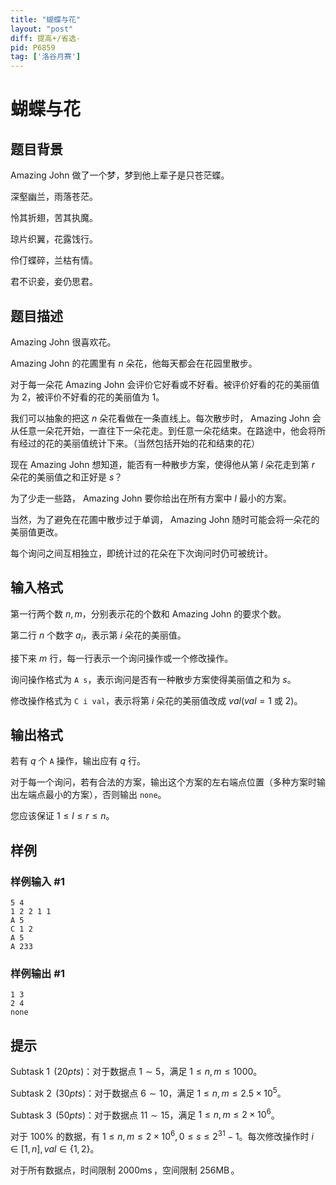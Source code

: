 ```yaml
---
title: "蝴蝶与花"
layout: "post"
diff: 提高+/省选-
pid: P6859
tag: ['洛谷月赛']
---
```

# 蝴蝶与花
## 题目背景

Amazing John 做了一个梦，梦到他上辈子是只苍茫蝶。

深壑幽兰，雨落苍茫。

怜其折翅，苦其执魔。

琼片织翼，花露饯行。

伶仃蝶碎，兰枯有情。

君不识妾，妾仍思君。
## 题目描述

Amazing John 很喜欢花。

Amazing John 的花圃里有 $n$ 朵花，他每天都会在花园里散步。

对于每一朵花 Amazing John 会评价它好看或不好看。被评价好看的花的美丽值为 $2$，被评价不好看的花的美丽值为 $1$。

我们可以抽象的把这 $n$ 朵花看做在一条直线上。每次散步时， Amazing John 会从任意一朵花开始，一直往下一朵花走。到任意一朵花结束。在路途中，他会将所有经过的花的美丽值统计下来。（当然包括开始的花和结束的花）

现在 Amazing John 想知道，能否有一种散步方案，使得他从第 $l$ 朵花走到第 $r$ 朵花的美丽值之和正好是 $s$？

为了少走一些路， Amazing John 要你给出在所有方案中 $l$ 最小的方案。

当然，为了避免在花圃中散步过于单调， Amazing John 随时可能会将一朵花的美丽值更改。

每个询问之间互相独立，即统计过的花朵在下次询问时仍可被统计。
## 输入格式

第一行两个数 $n,m$，分别表示花的个数和 Amazing John 的要求个数。

第二行 $n$ 个数字 $a_i$，表示第 $i$ 朵花的美丽值。

接下来 $m$ 行，每一行表示一个询问操作或一个修改操作。

询问操作格式为 `A s`，表示询问是否有一种散步方案使得美丽值之和为 $s$。

修改操作格式为 `C i val`，表示将第 $i$ 朵花的美丽值改成 $val(val=1$ 或 $2)$。
## 输出格式

若有 $q$ 个 `A` 操作，输出应有 $q$ 行。

对于每一个询问，若有合法的方案，输出这个方案的左右端点位置（多种方案时输出左端点最小的方案），否则输出 `none`。

您应该保证 $1\leq l\leq r\leq n$。
## 样例

### 样例输入 #1
```
5 4
1 2 2 1 1
A 5
C 1 2
A 5
A 233
```
### 样例输出 #1
```
1 3
2 4
none
```
## 提示

$\operatorname{Subtask\ 1}\ (20pts)$：对于数据点 $1\sim 5$，满足 $1\leq n,m\leq 1000$。

$\operatorname{Subtask\ 2}\ (30pts)$：对于数据点 $6\sim 10$，满足 $1\leq n,m\leq 2.5\times 10^5$。

$\operatorname{Subtask\ 3}\ (50pts)$：对于数据点 $11\sim 15$，满足 $1\leq n,m\leq 2\times 10^6$。

对于 $100\%$ 的数据，有 $1\leq n,m\leq 2\times 10^6,0\leq s\leq 2^{31}-1$。每次修改操作时 $i\in[1,n],val\in\{1,2\}$。

对于所有数据点，时间限制 $2000\operatorname{ms}$，空间限制 $256\operatorname{MB}$。
